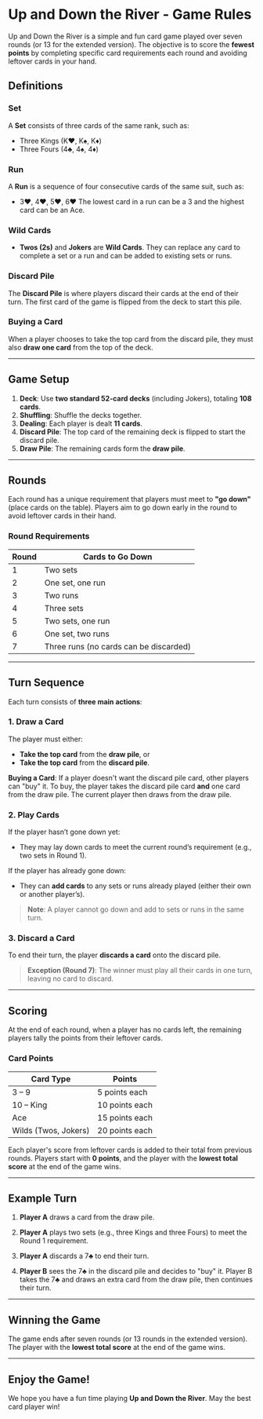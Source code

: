 # Up and Down the River - Game Rules

Up and Down the River is a simple and fun card game played over seven rounds (or 13 for the extended version). The objective is to score the **fewest points** by completing specific card requirements each round and avoiding leftover cards in your hand.

## Definitions

### Set

A **Set** consists of three cards of the same rank, such as:

- Three Kings (K♥, K♠, K♦)
- Three Fours (4♣, 4♠, 4♦)

### Run

A **Run** is a sequence of four consecutive cards of the same suit, such as:

- 3♥, 4♥, 5♥, 6♥
  The lowest card in a run can be a 3 and the highest card can be an Ace.

### Wild Cards

- **Twos (2s)** and **Jokers** are **Wild Cards**. They can replace any card to complete a set or a run and can be added to existing sets or runs.

### Discard Pile

The **Discard Pile** is where players discard their cards at the end of their turn. The first card of the game is flipped from the deck to start this pile.

### Buying a Card

When a player chooses to take the top card from the discard pile, they must also **draw one card** from the top of the deck.

---

## Game Setup

1. **Deck**: Use **two standard 52-card decks** (including Jokers), totaling **108 cards**.
2. **Shuffling**: Shuffle the decks together.
3. **Dealing**: Each player is dealt **11 cards**.
4. **Discard Pile**: The top card of the remaining deck is flipped to start the discard pile.
5. **Draw Pile**: The remaining cards form the **draw pile**.

---

## Rounds

Each round has a unique requirement that players must meet to **"go down"** (place cards on the table). Players aim to go down early in the round to avoid leftover cards in their hand.

### Round Requirements

| Round | Cards to Go Down                       |
| ----- | -------------------------------------- |
| 1     | Two sets                               |
| 2     | One set, one run                       |
| 3     | Two runs                               |
| 4     | Three sets                             |
| 5     | Two sets, one run                      |
| 6     | One set, two runs                      |
| 7     | Three runs (no cards can be discarded) |

---

## Turn Sequence

Each turn consists of **three main actions**:

### 1. Draw a Card

The player must either:

- **Take the top card** from the **draw pile**, or
- **Take the top card** from the **discard pile**.

**Buying a Card**: If a player doesn't want the discard pile card, other players can "buy" it. To buy, the player takes the discard pile card **and** one card from the draw pile. The current player then draws from the draw pile.

### 2. Play Cards

If the player hasn’t gone down yet:

- They may lay down cards to meet the current round’s requirement (e.g., two sets in Round 1).

If the player has already gone down:

- They can **add cards** to any sets or runs already played (either their own or another player’s).

> **Note**: A player cannot go down and add to sets or runs in the same turn.

### 3. Discard a Card

To end their turn, the player **discards a card** onto the discard pile.

> **Exception (Round 7)**: The winner must play all their cards in one turn, leaving no card to discard.

---

## Scoring

At the end of each round, when a player has no cards left, the remaining players tally the points from their leftover cards.

### Card Points

| Card Type            | Points         |
| -------------------- | -------------- |
| 3 – 9                | 5 points each  |
| 10 – King            | 10 points each |
| Ace                  | 15 points each |
| Wilds (Twos, Jokers) | 20 points each |

Each player's score from leftover cards is added to their total from previous rounds. Players start with **0 points**, and the player with the **lowest total score** at the end of the game wins.

---

## Example Turn

1. **Player A** draws a card from the draw pile.
2. **Player A** plays two sets (e.g., three Kings and three Fours) to meet the Round 1 requirement.
3. **Player A** discards a 7♣ to end their turn.

4. **Player B** sees the 7♣ in the discard pile and decides to "buy" it. Player B takes the 7♣ and draws an extra card from the draw pile, then continues their turn.

---

## Winning the Game

The game ends after seven rounds (or 13 rounds in the extended version). The player with the **lowest total score** at the end of the game wins.

---

## Enjoy the Game!

We hope you have a fun time playing **Up and Down the River**. May the best card player win!
